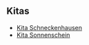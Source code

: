 ## Kitas

- [Kita Schneckenhausen](Kita_Schneckenhausen.md)
- [Kita Sonnenschein](Kita_Sonnenschein.md)
